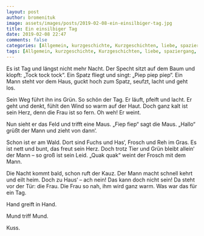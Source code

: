 ```yaml
---
layout: post
author: bromenituk
image: assets/images/posts/2019-02-08-ein-einsilbiger-tag.jpg
title: Ein einsilbiger Tag
date: 2019-02-08 22:47
comments: false
categories: [Allgemein, kurzgeschichte, Kurzgeschichten, liebe, spaziergang, Sprache, textakrobatik]
tags: [Allgemein, kurzgeschichte, Kurzgeschichten, liebe, spaziergang, Sprache, textakrobatik]
---
```

<!-- wp:paragraph -->
<p>Es ist Tag und längst nicht mehr Nacht. Der Specht sitzt auf dem Baum und klopft: „Tock tock tock“. Ein Spatz fliegt und singt: „Piep piep piep“. Ein Mann steht vor dem Haus, guckt hoch zum Spatz, seufzt, lacht und geht los. </p>
<!-- /wp:paragraph -->

<!-- wp:paragraph -->
<p>Sein Weg führt ihn ins Grün. So schön der Tag. Er läuft, pfeift und lacht. Er geht und denkt, fühlt den Wind so warm auf der Haut. Doch ganz kalt ist sein Herz, denn die Frau ist so fern. Oh weh! Er weint. </p>
<!-- /wp:paragraph -->

<!-- wp:paragraph -->
<p>Nun sieht er das Feld und trifft eine Maus. „Fiep fiep“ sagt die Maus. „Hallo“ grüßt der Mann und zieht von dann‘.</p>
<!-- /wp:paragraph -->

<!-- wp:paragraph -->
<p>Schon ist er am Wald. Dort sind Fuchs und Has‘, Frosch und Reh im Gras. Es ist nett und bunt, das freut sein Herz. Doch trotz Tier und Grün bleibt allein‘ der Mann – so groß ist sein Leid. „Quak quak“ weint der Frosch mit dem Mann.</p>
<!-- /wp:paragraph -->

<!-- wp:paragraph -->
<p>Die Nacht kommt bald, schon ruft der Kauz. Der Mann macht schnell kehrt und eilt heim. Doch zu Haus‘ – ach nein! Das kann doch nicht sein! Da steht vor der Tür: die Frau. Die Frau so nah, ihm wird ganz warm. Was war das für ein Tag. </p>
<!-- /wp:paragraph -->

<!-- wp:paragraph -->
<p>Hand greift in Hand.</p>
<!-- /wp:paragraph -->

<!-- wp:paragraph -->
<p>Mund triff Mund.</p>
<!-- /wp:paragraph -->

<!-- wp:paragraph -->
<p>Kuss. </p>
<!-- /wp:paragraph -->
